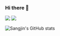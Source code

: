 ### Hi there 👋

<a href="https://www.linkedin.com/in/san9569/" target="_blank"><img src="https://img.shields.io/badge/LinkedIn-0A66C2?style=flat&logo=LinkedIn&logoColor=white"/></a>
<a href="https://www.instagram.com/baksangjin/" target="_blank"><img src="https://img.shields.io/badge/Instagram-E4405F?style=flat&logo=Instagram&logoColor=white"/></a>

<!--
<a href="버튼을 눌렀을 때 이동할 링크" target="_blank"><img src="https://img.shields.io/badge/뱃지레이블-배경색?style=뱃지모양&logo=로고&logoColor=로고색상"/></a>
-->
![Sangjin's GitHub stats](https://github-readme-stats.vercel.app/api?username=sangjinbak&show_icons=true&theme=radical)

<!--
**sangjinbak/sangjinbak** is a ✨ _special_ ✨ repository because its `README.md` (this file) appears on your GitHub profile.

Here are some ideas to get you started:

- 🔭 I’m currently working on ...
- 🌱 I’m currently learning ...
- 👯 I’m looking to collaborate on ...
- 🤔 I’m looking for help with ...
- 💬 Ask me about ...
- 📫 How to reach me: ...
- 😄 Pronouns: ...
- ⚡ Fun fact: ...
-->
